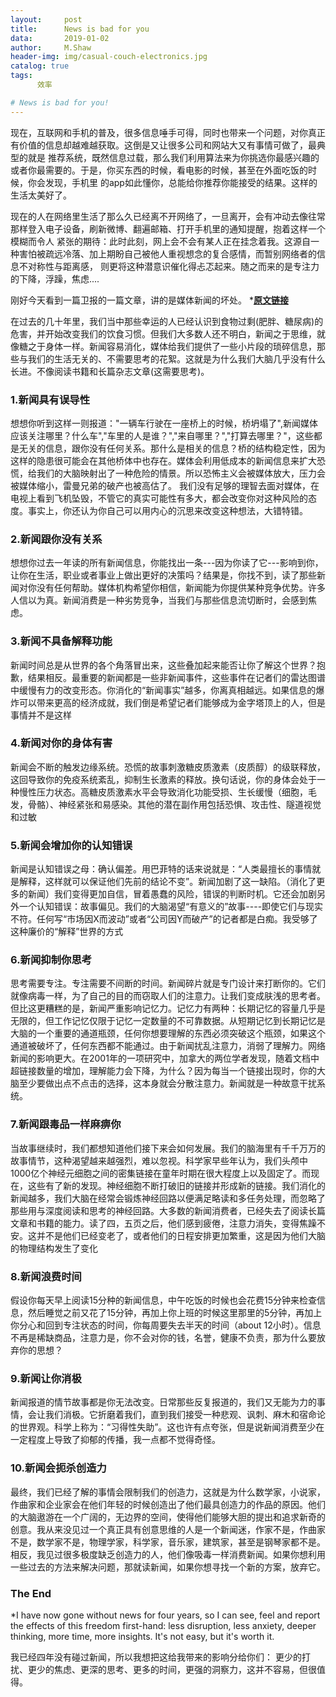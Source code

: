 ```yaml
---
layout:     post
title:      News is bad for you 
data:       2019-01-02
author:     M.Shaw
header-img: img/casual-couch-electronics.jpg
catalog: true
tags:
      效率

# News is bad for you!
---
```


现在，互联网和手机的普及，很多信息唾手可得，同时也带来一个问题，对你真正有价值的信息却越难越获取。这倒是又让很多公司和网站大又有事情可做了，最典型的就是
推荐系统，既然信息过载，那么我们利用算法来为你挑选你最感兴趣的或者你最需要的。于是，你买东西的时候，看电影的时候，甚至在外面吃饭的时候，你会发现，手机里
的app如此懂你，总能给你推荐你能接受的结果。这样的生活太美好了。


现在的人在网络里生活了那么久已经离不开网络了，一旦离开，会有冲动去像往常那样登入电子设备，刷新微博、翻遍邮箱、打开手机里的通知提醒，抱着这样一个模糊而令人
紧张的期待：此时此刻，网上会不会有某人正在挂念着我。这源自一种害怕被疏远冷落、加上期盼自己被他人重视想念的复合感情，而暂别网络者的信息不对称性与距离感，
则更将这种潜意识催化得忐忑起来。随之而来的是专注力的下降，浮躁，焦虑....


刚好今天看到一篇卫报的一篇文章，讲的是媒体新闻的坏处。
*[**原文链接**](https://www.theguardian.com/media/2013/apr/12/news-is-bad-rolf-dobelli)

在过去的几十年里，我们当中那些幸运的人已经认识到食物过剩(肥胖、糖尿病)的危害，并开始改变我们的饮食习惯。但我们大多数人还不明白，新闻之于思维，就像糖之于身体一样。新闻容易消化，媒体给我们提供了一些小片段的琐碎信息，那些与我们的生活无关的、不需要思考的花絮。这就是为什么我们大脑几乎没有什么长进。不像阅读书籍和长篇杂志文章(这需要思考)。
### 1.新闻具有误导性
想想你听到这样一则报道："一辆车行驶在一座桥上的时候，桥坍塌了",新闻媒体应该关注哪里？什么车","车里的人是谁？","来自哪里？","打算去哪里？"，这些都是无关的信息，跟你没有任何关系。那什么是相关的信息？桥的结构稳定性，因为这样的隐患很可能会在其他桥体中也存在。媒体会利用低成本的新闻信息来扩大恐慌，给我们的大脑映射出了一种危险的情景。所以恐怖主义会被媒体放大，压力会被媒体缩小，雷曼兄弟的破产也被高估了。
我们没有足够的理智去面对媒体，在电视上看到飞机坠毁，不管它的真实可能性有多大，都会改变你对这种风险的态度。事实上，你还认为你自己可以用内心的沉思来改变这种想法，大错特错。
      
### 2.新闻跟你没有关系
想想你过去一年读的所有新闻信息，你能找出一条---因为你读了它---影响到你，让你在生活，职业或者事业上做出更好的决策吗？结果是，你找不到，读了那些新闻对你没有任何帮助。媒体机构希望你相信，新闻能为你提供某种竞争优势。许多人信以为真。新闻消费是一种劣势竞争，当我们与那些信息流切断时，会感到焦虑。
### 3.新闻不具备解释功能
新闻时间总是从世界的各个角落冒出来，这些叠加起来能否让你了解这个世界？抱歉，结果相反。最重要的新闻都是一些非新闻事件，这些事件在记者们的雷达图谱中缓慢有力的改变形态。你消化的“新闻事实”越多，你离真相越远。如果信息的爆炸可以带来更高的经济成就，我们倒是希望记者们能够成为金字塔顶上的人，但是事情并不是这样
### 4.新闻对你的身体有害
新闻会不断的触发边缘系统。恐慌的故事刺激糖皮质激素（皮质醇）的级联释放，这回导致你的免疫系统紊乱，抑制生长激素的释放。换句话说，你的身体会处于一种慢性压力状态。高糖皮质激素水平会导致消化功能受损、生长缓慢（细胞，毛发，骨骼）、神经紧张和易感染。其他的潜在副作用包括恐惧、攻击性、隧道视觉和过敏
### 5.新闻会增加你的认知错误
新闻是认知错误之母：确认偏差。用巴菲特的话来说就是：“人类最擅长的事情就是解释，这样就可以保证他们先前的结论不变”。新闻加剧了这一缺陷。（消化了更多的新闻）我们变得更加自信，冒着愚蠢的风险，错误的判断时机。它还会加剧另外一个认知错误：故事偏见。我们的大脑渴望“有意义的”故事----即使它们与现实不符。任何写“市场因X而波动”或者“公司因Y而破产”的记者都是白痴。我受够了这种廉价的“解释”世界的方式

### 6.新闻抑制你思考
思考需要专注。专注需要不间断的时间。新闻碎片就是专门设计来打断你的。它们就像病毒一样，为了自己的目的而窃取人们的注意力。让我们变成肤浅的思考者。但比这更糟糕的是，新闻严重影响记忆力。记忆力有两种：长期记忆的容量几乎是无限的，但工作记忆仅限于记忆一定数量的不可靠数据。从短期记忆到长期记忆是大脑的一个重要的通道瓶颈，任何你想要理解的东西必须突破这个瓶颈，如果这个通道被破坏了，任何东西都不能通过。由于新闻扰乱注意力，消弱了理解力。网络新闻的影响更大。在2001年的一项研究中，加拿大的两位学者发现，随着文档中超链接数量的增加，理解能力会下降，为什么？因为每当一个链接出现时，你的大脑至少要做出点不点击的选择，这本身就会分散注意力。新闻就是一种故意干扰系统。
### 7.新闻跟毒品一样麻痹你
当故事继续时，我们都想知道他们接下来会如何发展。我们的脑海里有千千万万的故事情节，这种渴望越来越强烈，难以忽视。科学家早些年认为，我们头颅中1000亿个神经元细胞之间的密集链接在童年时期在很大程度上以及固定了。而现在，这些有了新的发现。神经细胞不断打破旧的链接并形成新的链接。我们消化的新闻越多，我们大脑在经常会锻炼神经回路以便满足略读和多任务处理，而忽略了那些用与深度阅读和思考的神经回路。大多数的新闻消费者，已经失去了阅读长篇文章和书籍的能力。读了四，五页之后，他们感到疲倦，注意力消失，变得焦躁不安。这并不是他们已经变老了，或者他们的日程安排更加繁重，这是因为他们大脑的物理结构发生了变化
### 8.新闻浪费时间
假设你每天早上阅读15分种的新闻信息，中午吃饭的时候也会花费15分钟来检查信息，然后睡觉之前又花了15分钟，再加上你上班的时候这里那里的5分钟，再加上你分心和回到专注状态的时间，你每周要失去半天的时间（about 12小时）。信息不再是稀缺商品，注意力是，你不会对你的钱，名誉，健康不负责，那为什么要放弃你的思想？
### 9.新闻让你消极
新闻报道的情节故事都是你无法改变。日常那些反复报道的，我们又无能为力的事情，会让我们消极。它折磨着我们，直到我们接受一种悲观、讽刺、麻木和宿命论的世界观。科学上称为：“习得性失助”。这也许有点夸张，但是说新闻消费至少在一定程度上导致了抑郁的传播，我一点都不觉得奇怪。
### 10.新闻会扼杀创造力
最终，我们已经了解的事情会限制我们的创造力，这就是为什么数学家，小说家，作曲家和企业家会在他们年轻的时候创造出了他们最具创造力的作品的原因。他们的大脑遨游在一个广阔的，无边界的空间，使得他们能够大胆的提出和追求新奇的创意。我从来没见过一个真正具有创意思维的人是一个新闻迷，作家不是，作曲家不是，数学家不是，物理学家，科学家，音乐家，建筑家，甚至是钢琴家都不是。相反，我见过很多极度缺乏创造力的人，他们像吸毒一样消费新闻。如果你想利用一些过去的方法来解决问题，那就读新闻，如果你想寻找一个新的方案，放弃它。
### The End
*I have now gone without news for four years, so I can see, feel and report the effects of this freedom first-hand: 
less disruption, less anxiety, deeper thinking, more time, more insights. It's not easy, but it's worth it.

我已经四年没有碰过新闻，所以我想把这给我带来的影响分给你们：
更少的打扰、更少的焦虑、更深的思考、更多的时间，更强的洞察力，这并不容易，但很值得。
